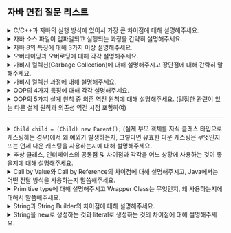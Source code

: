 ## 자바 면접 질문 리스트

<details>
    <summary>C/C++과 자바의 실행 방식에 있어서 가장 큰 차이점에 대해 설명해주세요.</summary>
    <br/><code>플랫폼 의존적/독립적</code>, <code>바이트 코드</code>, <code>JVM</code><br/><br/>

    C/C++은 소스 파일을 컴파일한 결과물이 운영체제별로 달라지기 때문에, 예를 들어 윈도우를 타겟으로 컴파일된 실행 파일은 리눅스에서 실행될 수 없는 반면,
    자바는 소스 파일을 컴파일하면 중간 단계인 바이트 코드가 생성되고 이 바이트 코드는 어떤 운영체제에서든 실행이 가능합니다. 그 이유는 JVM 즉 자바 가상 머신이 바이트 코드를 현재 운영체제에서 실행될 수 있는 기계어로 바꿔주는 역할을 하기 때문입니다. 즉 자바는 다른 언어들에 비해 플랫폼에 독립적이고 이식성이 높을 특징을 가집니다.

</details>

<details>
    <summary>자바 소스 파일이 컴파일되고 실행되는 과정을 간략히 설명해주세요.</summary>
    <br/><code>컴파일</code>, <code>클래스 로더</code>, <code>실행 엔진</code>, <code>런타임 데이터 영역</code><br/><br/>

    먼저 자바 컴파일러에 의해 자바 소스 파일이 컴파일되어 바이트 코드가 생성됩니다. 이 생성된 바이트 코드는 JVM에서 실행될 수 있는데요.
    이 바이트 코드는 클래스 로더의 동적 로딩을 통해 JVM의 메모리에 적재하는 과정을 거칩니다. 이후 적재된 바이트 코드를 JVM의 실행 엔진이 명령어 단위로 하나씩 가져와서 실행하게 됩니다.

</details>

<details>
    <summary>자바 8의 특징에 대해 3가지 이상 설명해주세요.</summary>
    <br/><code>Lambda</code>, <code>Stream</code>, <code>Interface Default Method</code>, <code>Optional</code>, <code>New Date and Time API</code><br/><br/>

    람다식은 간단히 말해 함수를 하나의 식으로 표현한 것이라고 할 수있는데요. 함수를 람다식으로 표현하면 메소드의 이름이 필요 없어 일종의 익명 함수라고 할 수 있습니다.
    따라서 자바 8 이전의 익명 클래스를 람다를 이용하여 더욱 간결하게 작성할 수 있게 되었습니다. 이를 통해 불필요한 코드를 줄이고 가독성을 높여주며 함수형 인터페이스의 인스턴스를 생성하여 함수를 변수처럼 선언 가능하기 때문에 예를 들어 메소드 파라미터로 함수를 전달하는 것도 가능해졌습니다.
    *함수형 인터페이스: 추상 메소드 1개만을 가진 인터페이스

    Stream API 특징
    - 원본 데이터를 변경하지 않음
    - Stream은 일회용
    - 내부 반복으로 작업을 처리
    → 스트림 API를 통해 컬렉션을 처리하면서 발생하는 모호함과 반복적인 코드 문제와 멀티코어 활용 어려움이라는 두 가지 문제를 모두 해결, 반복 문법을 내부에 숨기고 있기 때문에 보다 간결한 코드 작성 가능, for문 없이도 컬렉션의 요소 탐색이 가능해지고 병렬 처리가 용이

    Interface Default Method를 통해 인터페이스에 실제 코드 구현 로직 포함 가능

    Optional는 null이 올 수 있는 값을 감싸는 Wrapper 클래스로 이를 통해 NPE를 방지하고 if문 없이도 null 체크 가능 → 반환 타입으로써 제한적으로 사용되어야 함

    참고: https://mangkyu.tistory.com/203

</details>

<details>
    <summary>오버라이딩과 오버로딩에 대해 각각 설명해주세요.</summary>
    <br/><code>상속 관계</code>, <code>같은 클래스</code><br/><br/>

    오버라이딩은 부모 클래스로부터 상속받은 메소드를 자식 클래스에서 재정의하는 것으로, 메소드 시그니처가 모두 일치해야 합니다.
    부모 클래스의 메소드가 자식 클래스에서는 다르게 동작하기를 원할 때 오버라이딩을 통해 메소드를 재정의할 수 있습니다.

    오버로딩은 하나의 클래스 내에서 메소드 이름은 같고 매개변수의 개수나 타입은 다른 메소드를 여러 개 정의하는 것을 말합니다.
    오버로딩을 통해 같은(비슷한) 기능을 하는 메소드를 하나의 이름으로 정의할 수 있어 가독성이 높아진다는 장점이 있습니다.

    → 오버라이딩은 실제 실행되는 메소드가 런타임에 결정되는 반면, 오버로딩은 메소드 시그니처에 따라 컴파일 시점에 결정

</details>

<details>
    <summary>가비지 컬렉션(Garbage Collection)에 대해 설명해주시고 장단점에 대해 간략히 말해주세요.</summary>
    <br/><code>힙 메모리</code>, <code>Stop The World</code><br/><br/>

    가비지 컬렉션은 JVM의 Heap 메모리가 일정 수준으로 꽉 찼을 때 사용되지 않는 메모리 영역을 해제하여 메모리의 여유 공간을 확보하는 과정입니다.
    이때 사용되지 않는 메모리 영역이란 힙 메모리에 생성된 객체들 중 참조되지 않는 객체 즉 unreachable 객체를 말하며 이러한 객체들을 찾아 JVM이 알아서 해당 메모리를 해제해줍니다.

    가바지 컬렉션은 개발자가 직접 수행하는 것이 아닌 JVM이 알아서 적정한 시기에 수행하기 때문에 개발자가 메모리를 관리해야 하는 책임이 줄어든다는 장점이 있지만 (+ 메모리 누수 발생 가능성↓),
    일반적으로 이 가비지 컬렉션이 발생할 때 GC를 수행하는 쓰레드를 제외한 모든 쓰레드의 실행이 중지되는 Stop The World가 발생하여 어플리케이션의 전체 성능이 떨어진다는 단점 또한 존재합니다. 따라서 GC의 최적화는 이 Stop The World의 지속 시간을 줄이는 것이 관건입니다. (+ 언제, 어떻게 실행될지 개발자가 제어하기가 힘듦)

    *메모리 누수(memory leak): 컴퓨터 프로그램이 필요하지 않은 메모리를 계속 점유하고 있는 현상

</details>

<details>
    <summary>가비지 컬렉션 과정에 대해 설명해주세요.</summary>
    <br/><code>Minor GC & Major GC</code>, <code>Stop The World</code>, <code>Mark & Sweep</code><br/><br/>

    가비지 컬렉션은 크게 Stop The World와 Mark & Sweep의 2가지 단계로 진행됩니다.
    먼저 GC를 실행하는 쓰레드를 제외한 모든 쓰레드들의 작업이 중단되기 때문에, GC를 실행하기 위해 JVM이 애플리케이션의 실행을 멈추는 작업인 Stop The World가 발생합니다.
    Stop The World를 통해 모든 작업을 중단시키면, GC는 스택의 모든 변수 또는 Reachable 객체를 스캔하면서 각각이 어떤 객체를 참조하고 있는지 탐색하는 Mark & Sweep 과정이 진행됩니다.
    먼저 Mark에서는 사용되는 메모리와 사용되지 않는 메모리를 식별하는 작업이 이뤄지며, 다음 Sweep에서는 Mark 단계에서 사용되지 않음으로 식별된 메모리를 해제하는 작업이 수행됩니다.

    GC는 효율적인 작업을 위해 힙 메모리 영역을 물리적으로 분리하여 관리하는데요. 크게 Young 영역과 Old 영역으로 분리됩니다. 각 영역에서 발생하는 GC에 따라 Minor GC, Major GC로 구분됩니다.

    Eden 영역: 새로 생성된 객체가 할당되는 영역 → Eden 영역이 꽉 차면 Minor GC 발생하여 Survivor 영역으로 이동
    Survivor 영역: 최소 1번의 GC에서 살아남은 객체가 존재하는 영역 (총 2개이지만 반드시 1개의 영역에만 데이터가 존재) → 계속해서 살아남은 객체는 Old 영역으로 이동(Promotion)
    객체들이 계속 Promotion되어 Old 영역의 메모리가 부족해지면 Major GC 발생
    *객체의 생존 횟수를 카운트하기 위해 Minor GC에서 객체가 살아남은 횟수를 의미하는 age를 Object Header에 기록 → Minor GC 시 Object Header에 기록된 age를 보고 Promotion 여부 결정

    JVM의 Heap 영역 설계 시 2가지 전제 (Weak Generational Hypothesis)
    - 대부분의 객체는 금방 접근 불가능한 상태(Unreachable)가 된다.
    - 오래된 객체에서 새로운 객체로의 참조는 아주 적게 존재한다.
    → 객체는 대부분 일회성이며, 메모리에 오랫동안 남아있는 경우는 드묾 → 객체의 생존 기간에 따라 물리적으로 Heap 영역을 나눔 (Young / Old)

    - Young 영역에 대한 GC는 Minor GC
    - Old 영역에 대한 GC는 Major GC

</details>

<details>
    <summary>OOP의 4가지 특징에 대해 각각 설명해주세요.</summary>
    <br/><code>Abstraction</code>, <code>Encapsulation</code>, <code>Inheritance</code>, <code>Polymorphism</code><br/><br/>

    - 추상화: 객체의 공통적인 속성과 행위를 하나로 묶는 것

    - 캡슐화: 객체의 속성과 행위를 하나로 묶고 구현 코드를 외부에 감춰 은닉하는 것,
    이를 통해 객체의 응집도와 독립성을 높여 객체의 모듈화를 지향하게 되고 이러한 모듈화로 인해 모듈 단위의 코드 재사용성이 증가,
    객체 간 결합도는 낮아지기 때문에 코드 유지 보수에도 도움

    - 상속: 상위 클래스에서 정의된 기능을 가져와 재사용하거나 새로운 기능을 추가할 수 있기 떄문에 코드 중복을 줄이고 재사용성도 증가,
    but 상속은 클래스 간 결합도가 과도하게 높아져 유지보수가 어려워질 수 있다는 단점

    - 다형성: 객체가 상속을 통해 기능을 확장, 변경하여 여러 형태의 객체로 재구성되는 것을 의미,
    즉 메소드가 상황에 따라 다른 방식으로 동작하는 것, Overriding 또는 Overloading을 통해 다형성 확보 가능

</details>

<details>
    <summary>OOP의 5가지 설계 원칙 중 의존 역전 원칙에 대해 설명해주세요. (밀접한 관련이 있는 다른 설계 원칙과 의존성 역전 시점 포함하여)</summary>
    <br/><code>SRP</code>, <code>OCP</code>, <code>LSP</code>, <code>ISP</code>, <code>DIP</code><br/><br/>

    의존 역전 원칙인 DIP는 구체가 아닌 추상에 의존하라는 의미로, 쉽게 말해 구현 클래스에 의존하지 말고 인터페이스에 의존하라는 의미로 해석될 수 있습니다.
    DIP 적용 시 비즈니스 관련 부분이 세부 구현에는 의존하지 않는 설계로, 기존 서비스 코드의 변경 없이 서비스의 확장과 변경이 용이해지기 때문에 확장에 대해서는 열려있고 수정에는 닫혀있는 OCP 원칙에도 부합합니다. (OCP를 달성하기 위한 방법)
    그러나 이 의존성이 역전되는 시점은 컴파일 시점으로 실행 시점에는 실제 구현 객체에 의존하게 되는데요. 이때 DI(의존성 주입)를 통해 서비스가 의존하고 있는 인터페이스의 실제 구현 객체를 외부에서 주입해줌으로써 DIP 원칙에 더욱 부합하는 설계를 할 수 있습니다.

</details>

<hr/>

<details>
    <summary><code>Child child = (Child) new Parent();</code> (실제 부모 객체를 자식 클래스 타입으로 캐스팅하는 경우)에서 왜 예외가 발생하는지, 그렇다면 유효한 다운 캐스팅은 무엇인지 또는 언제 다운 캐스팅을 사용하는지에 대해 설명해주세요.</summary>
    <br/><code>객체 지향의 참조 다형성 위반</code>, <code>업캐스팅 객체의 멤버 복구</code><br/><br/>

    객체 지향의 참조 다형성에 따르면 부모 객체를 자식 객체로 캐스팅하는 것은 불가능합니다.

    또한 참조 변수의 형변환은 사용할 수 있는 멤버의 개수를 조절하는 것입니다.
    여기서는 부모 클래스 타입이 가지고 있는 정보가 자식 클래스 타입이 가지고 있는 정보 보다 더 적은데, 이때 나머지 정보를 JVM이 추측하지 못하기 때문에 런타임 에러가 발생하게 됩니다.

    자식 클래스를 부모 클래스 타입으로 업캐스팅하게 되면 자식 클래스에서만 정의한 멤버에는 접근이 불가능합니다. 이때 업캐스팅한 객체를 통해 자식 클래스에서만 정의한 멤버에 접근하기 위해 다시 자식 클래스로 캐스팅해야 하는데, 이와 같이 업캐스팅한 객체의 멤버를 복구하기 위한 경우가 유효한 다운 캐스팅이라고 할 수 있습니다.

    *참조 다형성: 다형성이란 여러 가지 형태를 가질 수 있는 능력을 의미한다. 자바에서는 한 타입의 참조 변수로 여러 타입의 객체를 참조할 수 있도록 함으로써 다형성을 프로그램적으로 구현하였다. 부모 클래스 타입의 참조 변수로 자식 클래스의 인스턴스를 참조할 수 있도록 하였다는 것이다.

</details>

<details>
    <summary>추상 클래스, 인터페이스의 공통점 및 차이점과 각각을 어느 상황에 사용하는 것이 좋을지에 대해 설명해주세요.</summary>
    <br/><code>추상 메소드 포함</code>, <code>멤버 필드</code>, <code>다중 상속</code><br/><br/>

    추상 클래스와 인터페이스의 가장 큰 공통점은 추상 메소드를 1개 이상 포함한다는 것입니다. 이로 인해 둘다 인스턴스화할 수 없으며, 둘을 상속 혹은 구현한 클래스는 반드시 해당 추상 메소드를 구현해야 합니다.

    반면 차이점은 추상 클래스는 내부에 멤버 필드를 정의할 수 있어 이를 하위 클래스에게 상속해줄 수 있는 반면 인터페이스는 static final 즉 상수만을 가질 수 있습니다. 추상 클래스는 말그대로 클래스의 특징을 가지기 때문에 다중 상속이 불가능하지만 인터페이스는 클래스에서는 다중 구현이, 인터페이스 간에는 다중 상속이 가능합니다.

    추상 클래스는 상속 기반이기 때문에 추상 클래스와 이를 상속 받는 클래스 간 밀접한 연관 관계가 생성됩니다. 따라서 클래스 간 논리적 연관 관계가 강한 경우나 또는 자식 클래스 간 공통된 멤버가 많아 이 공통된 기능들을 상위 클래스에서 추상화할 필요가 있을 때 추상 클래스를 사용할 수 있습니다.

    인터페이스는 구현 기반으로, 상속과 같은 밀접한 연관 관계를 맺지 않고 다형성을 적용하고자 하는 경우나 구현 세부사항과 관련 없이 여러 클래스들의 공통된 동작을 정의하고자 하는 경우 또는 다중 상속이 필요한 경우 인터페이스를 사용할 수 있습니다.

</details>

<details>
    <summary>Call by Value와 Call by Reference의 차이점에 대해 설명해주시고, Java에서는 어떤 전달 방식을 사용하는지 말씀해주세요.</summary>
    <br/><code>값 복사/참조</code>, <code>참조값(주소값)</code><br/><br/>

    Call by Value는 메소드 호출 시 값을 넘겨주는 방식으로, 메소드를 호출하는 호출자의 변수와 호출되는 수신자의 파라미터는 값이 복사된 서로 다른 변수입니다.

    반면 Call by Reference는 메소드 호출 시 참조를 직접 전달하는 방식으로, 참조를 직접 넘기기 때문에 호출자의 변수와 수신자의 파라미터는 완전히 동일한 변수입니다.

    따라서 Call by Value에서는 메소드 바디에서 수신자의 파라미터 값을 수정해도 호출자의 변수에는 영향이 없는 반면, Call by Reference에서는 수신자의 파라미터 값을 수정하는 것은 호출자의 변수를 수정하는 것과 동일한 것으로 판단됩니다.

    자바에서는 참조 자체를 전달하는 것이 아닌 참조값 즉 객체의 주소값을 전달하기 때문에 수신자의 파라미터에는 해당 객체의 주소값이 복사되어 Call by Value 방식으로 동작합니다.

</details>

<details>
    <summary>Primitive type에 대해 설명해주시고 Wrapper Class는 무엇인지, 왜 사용하는지에 대해서 말씀해주세요.</summary>
    <br/><code>스택/힙</code>, <code>Collection Generic</code>, <code>NULL</code><br/><br/>

    Primitive Type은 기본 자료형으로 JVM의 스택 메모리에 저장됩니다. 이 Primitive Type은 비객체 타입으로 NULL 값을 가질 수 없는데 만약 NULL 값을 저장하고 싶다면 Wrapper Class를 사용할 수 있습니다. 또한 컬렉션의 제네릭 타입은 참조형만 가능하기 때문에 이 경우 Wrapper Class를 사용할 수 있으며 메소드의 반환값으로 NULL을 반환해야 하는 경우에도 반환형을 Wrapper Class 타입으로 지정할 수 있습니다.
    즉 Wrapper Class는 기본 자료형을 객체로 변환하기 위해 사용하는 클래스입니다.

    *왜 Primitive Type이 별도로 존재? 스택 영역에 저장되기 때문에 GC가 발생하지 않으며, 변수값에 더 빠르게 접근 가능 (힙 영역에 저장되는 객체는 스택을 거쳐 가기 때문에 더 느림)

</details>

<details>
    <summary>String과 String Builder의 차이점에 대해 설명해주세요.</summary>
    <br/><code>불변/가변</code>, <code>버퍼 존재 여부</code><br/><br/>

    String과 StringBuilder의 가장 큰 차이점은 불변, 가변 여부입니다. 먼저 String은 클래스 내부에 상수 필드를 가지고 있어, String 객체에 한번 할당한 문자열은 바꿀 수 없기 때문에 불변입니다. 따라서 기존 String 문자열에 대해 + 연산이나 변경 연산을 수행하면 매번 새로운 객체를 생성하게 되고 이에 따라 메모리 공간이 낭비될 뿐만 아니라 속도도 매우 느려진다는 단점이 존재합니다. 그러나 이러한 불변의 특징으로 멀티 쓰레드에서도 안정적으로 동작할 수 있다는 장점이 있습니다.

    반면 StringBuilder는 가변적인 특징으로, String과 달리 내부에 크기 조절이 가능한 buffer를 두고 이 임시 공간에 문자열을 저장해 그 안에서 추가, 수정, 삭제 작업이 가능하기 때문에 동일 객체 내에서 문자열을 변경하는 것이 가능합니다. 따라서 값이 변경될 때마다 새롭게 객체를 만드는 String 보다 훨씬 빠르기 때문에 문자열의 추가, 수정, 삭제가 빈번한 경우에는 StringBuilder를 사용하는 것이 좋습니다.

</details>

<details>
    <summary>String을 new로 생성하는 것과 literal로 생성하는 것의 차이점에 대해 설명해주세요.</summary>
    <br/><code>String Constant Pool</code><br/><br/>

    두 객체 모두 JVM의 힙 영역에 저장되지만 정확히 말해 literal은 힙 영역 내부의 String Constant Pool에 위치하게 됩니다. String Constant Pool은 스트링을 별도로 관리하는 공간으로, 힙 내부에 있기 때문에 모든 스레드가 공유할 수 있으며 GC의 대상이 됩니다. 따라서 literal은 String Constant Pool에 해당 문자열이 이미 존재한다면 새로운 객체를 생성하지 않고 기존 주소값을 공유합니다.

    반면 new 생성자를 사용하면 매번 힙 영역에 새로운 객체가 생성됩니다. 따라서 같은 문자열에 대해 new 생성자로 생성한 각 객체의 주소값은 모두 다르게 됩니다. 결론적으로 literal로 String 객체를 생성하는 것이 메모리의 효율적 사용 측면에서 더 좋습니다.

    *String Constant Pool: 내부적으로 HashTable 구조, String Constant를 hashing하고 해당 데이터를 key로 value인 주소값을 찾음

</details>
